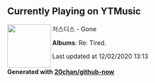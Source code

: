 ## Currently Playing on YTMusic

[<img align="left" width="100" src="https://lh3.googleusercontent.com/AYkPq8BnP4i93P32WrpnsH0J8nZHzLzzx_ZI-Zk_d18An9Ui6JGGs-Mj4R0CSbcIqvOa-RY-la9RrGDf">](https://music.youtube.com/channel/UCQ35pW9P3Fe6fB8_Gt_LUgw)

저스디스 - Gone

**Albums**: Re: Tired.

Last updated at 12/02/2020 13:13

#### Generated with [20chan/github-now](https://github.com/20chan/github-now)
